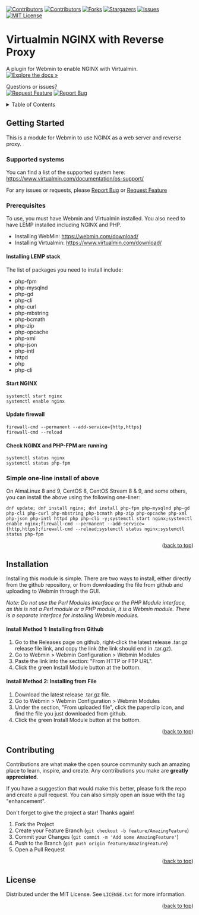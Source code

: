 

<!-- PROJECT SHIELDS -->

[![Contributors](https://img.shields.io/github/contributors/virtualmin/virtualmin-nginx)](https://github.com/virtualmin/virtualmin-nginx/graphs/contributors)
[![Contributors](https://img.shields.io/github/contributors/virtualmin/virtualmin-nginx)](https://github.com/virtualmin/virtualmin-nginx/graphs/contributors)
[![Forks](https://img.shields.io/github/forks/virtualmin/virtualmin-nginx)](https://github.com/virtualmin/virtualmin-nginx/network/members)
[![Stargazers](https://img.shields.io/github/stars/virtualmin/virtualmin-nginx)](#)
[![Issues](https://img.shields.io/github/issues-raw/virtualmin/virtualmin-nginx)](https://github.com/virtualmin/virtualmin-nginx/issues)
[![MIT License](https://img.shields.io/github/license/virtualmin/virtualmin-nginx)](https://github.com/virtualmin/virtualmin-nginx/blob/master/LICENSE)



# Virtualmin NGINX with Reverse Proxy

A plugin for Webmin to enable NGINX with Virtualmin.<br>
[![Explore the docs »](https://badgen.net/badge/Explore%20the/Docs%20»/)](https://github.com/virtualmin/virtualmin-nginx) 

Questions or issues?<br>
[![Request Feature](https://badgen.net/badge/Request/Feature/cyan)](https://github.com/virtualmin/virtualmin-nginx/issues) 
[![Report Bug](https://badgen.net/badge/Report/Bug/cyan)](https://github.com/virtualmin/virtualmin-nginx/issues) 
 
 

<!-- TABLE OF CONTENTS -->
<details>
  <summary>Table of Contents</summary>
  <ol>
    <li>
      <a href="#getting-started">Getting Started</a>
      <ul>
        <li><a href="#supported-systems">Supported Systems</a></li>
        <li><a href="#prerequisites">Prerequisites</a></li>
      </ul>
    </li>
        <li><a href="#installation">Installation</a>
        <ul>
          <li><a href="#install-method-1">Installing from Github</a></li>
          <li><a href="#install-method-2">Installing from File</a></li>
      </ul>
     </li>
    <li><a href="#contributing">Contributing</a></li>
    <li><a href="#license">License</a></li>
  </ol>
</details>


<!-- GETTING STARTED -->
## Getting Started

This is a module for Webmin to use NGINX as a web server and reverse proxy.


### Supported systems

You can find a list of the supported system here: https://www.virtualmin.com/documentation/os-support/

For any issues or requests, please  <a href="https://github.com/virtualmin/virtualmin-nginx/issues">Report Bug</a> or <a href="https://github.com/virtualmin/virtualmin-nginx/issues">Request Feature</a>

### Prerequisites

To use, you must have Webmin and Virtualmin installed.  You also need to have LEMP installed including NGINX and PHP.

* Installing WebMin: https://webmin.com/download/
* Installing Virtualmin: https://www.virtualmin.com/download/


#### Installing LEMP stack

The list of packages you need to install include:
<ul>
<li>php-fpm</li>
<li>php-mysqlnd </li>
<li>php-gd</li>
<li>php-cli </li>
<li>php-curl </li>
<li>php-mbstring</li>
<li>php-bcmath</li>
<li>php-zip</li>
<li>php-opcache</li>
<li>php-xml</li>
<li>php-json</li>
<li>php-intl</li>
<li>httpd</li>
<li>php</li>
<li>php-cli</li>
</ul>

#### Start NGINX

    systemctl start nginx
    systemctl enable nginx

#### Update firewall

    firewall-cmd --permanent --add-service={http,https}
    firewall-cmd --reload

#### Check NGINX and PHP-FPM are running

    systemctl status nginx
    systemctl status php-fpm

### Simple one-line install of above

On AlmaLinux 8 and 9, CentOS 8, CentOS Stream 8 & 9, and some others, you can install the above using the following one-liner:

    dnf update; dnf install nginx; dnf install php-fpm php-mysqlnd php-gd php-cli php-curl php-mbstring php-bcmath php-zip php-opcache php-xml php-json php-intl httpd php php-cli -y;systemctl start nginx;systemctl enable nginx;firewall-cmd --permanent --add-service={http,https};firewall-cmd --reload;systemctl status nginx;systemctl status php-fpm


<p align="right">(<a href="#readme-top">back to top</a>)</p>


## Installation 

Installing this module is simple. There are two ways to install, either directly from the github repository, or from downloading the file from github and uploading to Webmin through the GUI.

*Note: Do not use the Perl Modules interface or the PHP Module interface, as this is not a Perl module or a PHP module, it is a Webmin module. There is a separate interface for installing Webmin modules.*

#### Install Method 1: Installing from Github

1. Go to the Releases page on github, right-click the latest release .tar.gz release file link, and copy the link (the link should end in .tar.gz).
2. Go to Webmin > Webmin Configuration > Webmin Modules
3. Paste the link into the section: "From HTTP or FTP URL".
4. Click the green Install Module button at the bottom.

#### Install Method 2: Installing from File

1. Download the latest release .tar.gz file.
2. Go to Webmin > Webmin Configuration > Webmin Modules
3. Under the section, "From uploaded file", click the paperclip icon, and find the file you just downloaded from github.
4. Click the green Install Module button at the bottom.

<p align="right">(<a href="#readme-top">back to top</a>)</p>


<!-- CONTRIBUTING -->
## Contributing

Contributions are what make the open source community such an amazing place to learn, inspire, and create. Any contributions you make are **greatly appreciated**.

If you have a suggestion that would make this better, please fork the repo and create a pull request. You can also simply open an issue with the tag "enhancement".

Don't forget to give the project a star! Thanks again!

1. Fork the Project
2. Create your Feature Branch (`git checkout -b feature/AmazingFeature`)
3. Commit your Changes (`git commit -m 'Add some AmazingFeature'`)
4. Push to the Branch (`git push origin feature/AmazingFeature`)
5. Open a Pull Request

<p align="right">(<a href="#readme-top">back to top</a>)</p>


<!-- LICENSE -->
## License

Distributed under the MIT License. See `LICENSE.txt` for more information.

<p align="right">(<a href="#readme-top">back to top</a>)</p>
